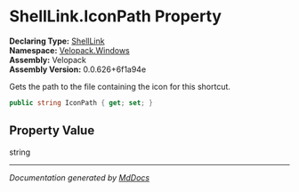 ﻿<!--  
  <auto-generated>   
    The contents of this file were generated by a tool.  
    Changes to this file may be list if the file is regenerated  
  </auto-generated>   
-->

# ShellLink.IconPath Property

**Declaring Type:** [ShellLink](../index.md)  
**Namespace:** [Velopack.Windows](../../index.md)  
**Assembly:** Velopack  
**Assembly Version:** 0.0.626+6f1a94e

Gets the path to the file containing the icon for this shortcut.

```csharp
public string IconPath { get; set; }
```

## Property Value

string

___

*Documentation generated by [MdDocs](https://github.com/ap0llo/mddocs)*
